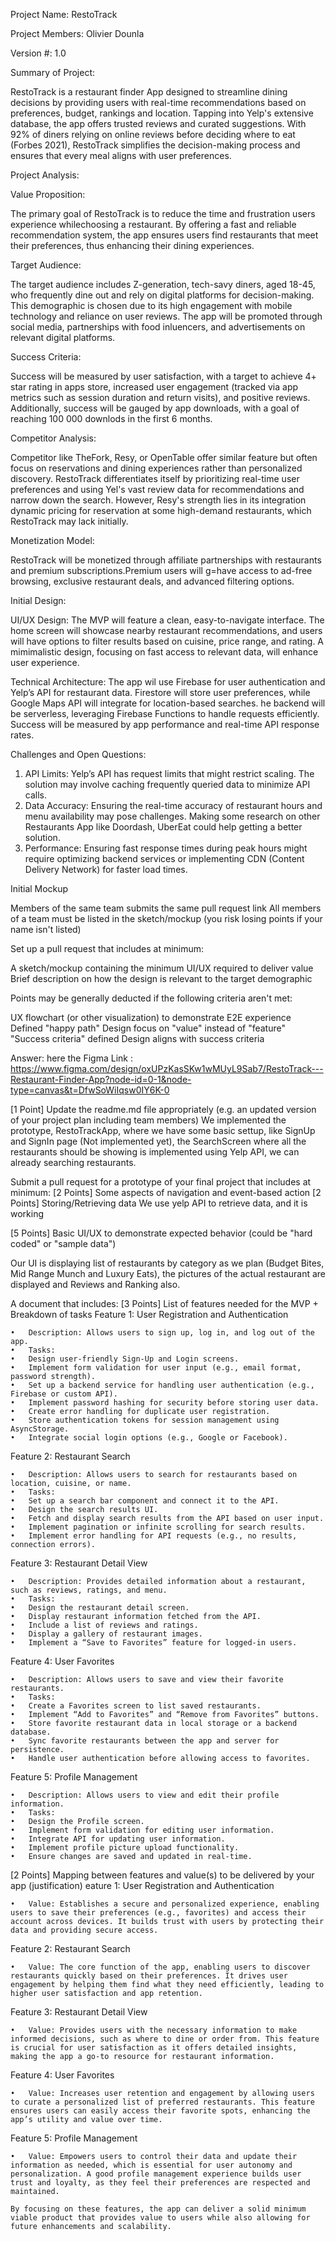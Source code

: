 Project Name: RestoTrack

Project Members: Olivier Dounla

Version #: 1.0

Summary of Project:

RestoTrack is a restaurant finder App designed to streamline dining decisions by providing users with real-time recommendations based on preferences, budget, rankings and location.
Tapping into Yelp's extensive database, the app offers trusted reviews and curated suggestions. With 92% of diners relying on online reviews before deciding where to eat (Forbes 2021),
RestoTrack simplifies the decision-making process and ensures that every meal aligns with user preferences.

Project Analysis:

Value Proposition:

The primary goal of RestoTrack is to reduce the time and frustration users experience whilechoosing a restaurant. By offering a fast and reliable recommendation system, the app ensures
users find restaurants that meet their preferences, thus enhancing their dining experiences.

Target Audience:

The target audience includes Z-generation, tech-savy diners, aged 18-45, who frequently dine out and rely on digital platforms for decision-making. This demographic is chosen due to its high
engagement with mobile technology and reliance on user reviews. The app will be promoted through social media, partnerships with food inluencers, and advertisements on relevant digital platforms.

Success Criteria:

Success will be measured by user satisfaction, with a target to achieve 4+ star rating in apps store, increased user engagement (tracked via app metrics such as session duration and return visits),
and positive reviews. Additionally, success will be gauged by app downloads, with a goal of reaching 100 000 downlods in the first 6 months.

Competitor Analysis:

Competitor like TheFork, Resy, or OpenTable offer similar feature but often focus on reservations and dining experiences rather than personalized discovery. RestoTrack differentiates itself by prioritizing
real-time user preferences and using Yel's vast review data for recommendations and narrow down the search. However, Resy's strength lies in its integration dynamic pricing for reservation at some high-demand
restaurants, which RestoTrack may lack initially.

Monetization Model:

RestoTrack will be monetized through affiliate partnerships with restaurants and premium subscriptions.Premium users will g=have access to ad-free browsing, exclusive restaurant deals, and advanced filtering options.

Initial Design:

UI/UX Design:
The MVP will feature a clean, easy-to-navigate interface. The home screen will showcase nearby restaurant recommendations, and users will have options to filter results based on cuisine, price range, and rating.
A mimimalistic design, focusing on fast access to relevant data, will enhance user experience.

Technical Architecture:
The app wil use Firebase for user authentication and Yelp’s API for restaurant data. Firestore will store user preferences, while Google Maps API will integrate for location-based searches. he backend will be serverless,
leveraging Firebase Functions to handle requests efficiently. Success will be measured by app performance and real-time API response rates.

Challenges and Open Questions:

1. API Limits: Yelp’s API has request limits that might restrict scaling. The solution may involve caching frequently queried data to minimize API calls.
2. Data Accuracy: Ensuring the real-time accuracy of restaurant hours and menu availability may pose challenges. Making some research on other Restaurants App like Doordash, UberEat could help getting a better solution.
3. Performance: Ensuring fast response times during peak hours might require optimizing backend services or implementing CDN (Content Delivery Network) for faster load times.

Initial Mockup

Members of the same team submits the same pull request link
All members of a team must be listed in the sketch/mockup (you risk losing points if your name isn't listed)

Set up a pull request that includes at minimum:

A sketch/mockup containing the minimum UI/UX required to deliver value
Brief description on how the design is relevant to the target demographic

Points may be generally deducted if the following criteria aren't met:

UX flowchart (or other visualization) to demonstrate E2E experience
Defined "happy path"
Design focus on "value" instead of "feature"
"Success criteria" defined
Design aligns with success criteria

Answer: here the Figma Link : https://www.figma.com/design/oxUPzKasSKw1wMUyL9Sab7/RestoTrack---Restaurant-Finder-App?node-id=0-1&node-type=canvas&t=DfwSoWiIqsw0IY6K-0

[1 Point] Update the readme.md file appropriately (e.g. an updated version of your project plan including team members)
We implemented the prototype, RestoTrackApp, where we have some basic settup, like SignUp and SignIn page (Not implemented yet), the SearchScreen where all the restaurants should be showing is implemented using Yelp API, we can already searching restaurants.

Submit a pull request for a prototype of your final project that includes at minimum:
[2 Points] Some aspects of navigation and event-based action
[2 Points] Storing/Retrieving data
We use yelp API to retrieve data, and it is working

[5 Points] Basic UI/UX to demonstrate expected behavior (could be "hard coded" or "sample data")

Our UI is displaying list of restaurants by category as we plan (Budget Bites, Mid Range Munch and Luxury Eats), the pictures of the actual restaurant are displayed and Reviews and Ranking also.

A document that includes:
[3 Points] List of features needed for the MVP + Breakdown of tasks
Feature 1: User Registration and Authentication

    •	Description: Allows users to sign up, log in, and log out of the app.
    •	Tasks:
    •	Design user-friendly Sign-Up and Login screens.
    •	Implement form validation for user input (e.g., email format, password strength).
    •	Set up a backend service for handling user authentication (e.g., Firebase or custom API).
    •	Implement password hashing for security before storing user data.
    •	Create error handling for duplicate user registration.
    •	Store authentication tokens for session management using AsyncStorage.
    •	Integrate social login options (e.g., Google or Facebook).

Feature 2: Restaurant Search

    •	Description: Allows users to search for restaurants based on location, cuisine, or name.
    •	Tasks:
    •	Set up a search bar component and connect it to the API.
    •	Design the search results UI.
    •	Fetch and display search results from the API based on user input.
    •	Implement pagination or infinite scrolling for search results.
    •	Implement error handling for API requests (e.g., no results, connection errors).

Feature 3: Restaurant Detail View

    •	Description: Provides detailed information about a restaurant, such as reviews, ratings, and menu.
    •	Tasks:
    •	Design the restaurant detail screen.
    •	Display restaurant information fetched from the API.
    •	Include a list of reviews and ratings.
    •	Display a gallery of restaurant images.
    •	Implement a “Save to Favorites” feature for logged-in users.

Feature 4: User Favorites

    •	Description: Allows users to save and view their favorite restaurants.
    •	Tasks:
    •	Create a Favorites screen to list saved restaurants.
    •	Implement “Add to Favorites” and “Remove from Favorites” buttons.
    •	Store favorite restaurant data in local storage or a backend database.
    •	Sync favorite restaurants between the app and server for persistence.
    •	Handle user authentication before allowing access to favorites.

Feature 5: Profile Management

    •	Description: Allows users to view and edit their profile information.
    •	Tasks:
    •	Design the Profile screen.
    •	Implement form validation for editing user information.
    •	Integrate API for updating user information.
    •	Implement profile picture upload functionality.
    •	Ensure changes are saved and updated in real-time.

[2 Points] Mapping between features and value(s) to be delivered by your app (justification)
eature 1: User Registration and Authentication

    •	Value: Establishes a secure and personalized experience, enabling users to save their preferences (e.g., favorites) and access their account across devices. It builds trust with users by protecting their data and providing secure access.

Feature 2: Restaurant Search

    •	Value: The core function of the app, enabling users to discover restaurants quickly based on their preferences. It drives user engagement by helping them find what they need efficiently, leading to higher user satisfaction and app retention.

Feature 3: Restaurant Detail View

    •	Value: Provides users with the necessary information to make informed decisions, such as where to dine or order from. This feature is crucial for user satisfaction as it offers detailed insights, making the app a go-to resource for restaurant information.

Feature 4: User Favorites

    •	Value: Increases user retention and engagement by allowing users to curate a personalized list of preferred restaurants. This feature ensures users can easily access their favorite spots, enhancing the app’s utility and value over time.

Feature 5: Profile Management

    •	Value: Empowers users to control their data and update their information as needed, which is essential for user autonomy and personalization. A good profile management experience builds user trust and loyalty, as they feel their preferences are respected and maintained.

    By focusing on these features, the app can deliver a solid minimum viable product that provides value to users while also allowing for future enhancements and scalability.
